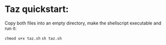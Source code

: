 # Taz quickstart:

Copy both files into an empty directory, make the shellscript executable and run it:

```chmod u+x taz.sh```
```sh taz.sh```